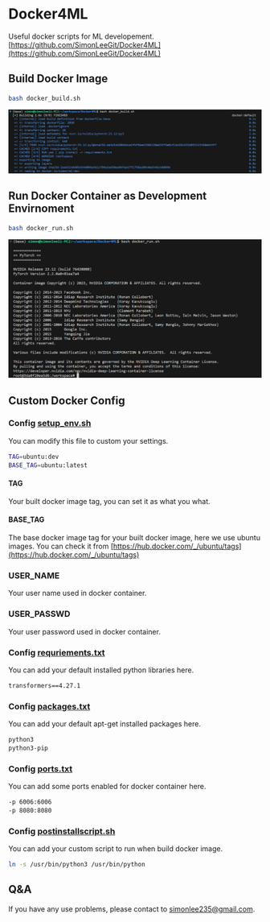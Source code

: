 # Docker4ML

Useful docker scripts for ML developement.
[https://github.com/SimonLeeGit/Docker4ML](https://github.com/SimonLeeGit/Docker4ML)

## Build Docker Image

```bash
bash docker_build.sh
```

![build_docker](build_docker.png)

## Run Docker Container as Development Envirnoment

```bash
bash docker_run.sh
```

![run_docker](run_docker.png)

## Custom Docker Config

### Config [setup_env.sh](./setup_env.sh)

You can modify this file to custom your settings.

```bash
TAG=ubuntu:dev
BASE_TAG=ubuntu:latest
```

#### TAG

Your built docker image tag, you can set it as what you what.

#### BASE_TAG

The base docker image tag for your built docker image, here we use ubuntu images.
You can check it from [https://hub.docker.com/_/ubuntu/tags](https://hub.docker.com/_/ubuntu/tags)

### USER_NAME

Your user name used in docker container.

### USER_PASSWD

Your user password used in docker container.

### Config [requriements.txt](./requirements.txt)

You can add your default installed python libraries here.

```txt
transformers==4.27.1
```

### Config [packages.txt](./packages.txt)

You can add your default apt-get installed packages here.

```txt
python3
python3-pip
```

### Config [ports.txt](./ports.txt)

You can add some ports enabled for docker container here.

```txt
-p 6006:6006
-p 8080:8080
```

### Config [postinstallscript.sh](./postinstallscript.sh)

You can add your custom script to run when build docker image.

```bash
ln -s /usr/bin/python3 /usr/bin/python
```

## Q&A

If you have any use problems, please contact to <simonlee235@gmail.com>.
